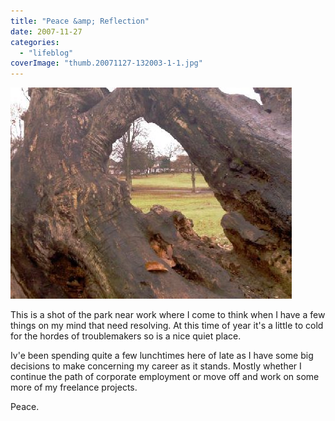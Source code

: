 ```yaml
---
title: "Peace &amp; Reflection"
date: 2007-11-27
categories: 
  - "lifeblog"
coverImage: "thumb.20071127-132003-1-1.jpg"
---
```


[![IMAGE_011.jpg](images/thumb.20071127-132003-1.jpg)](http://www.davelodwig.co.uk/wp-content/uploads/20071127-132003-1.jpg)

This is a shot of the park near work where I come to think when I have a few things on my mind that need resolving. At this time of year it's a little to cold for the hordes of troublemakers so is a nice quiet place.

Iv'e been spending quite a few lunchtimes here of late as I have some big decisions to make concerning my career as it stands. Mostly whether I continue the path of corporate employment or move off and work on some more of my freelance projects.

Peace.
